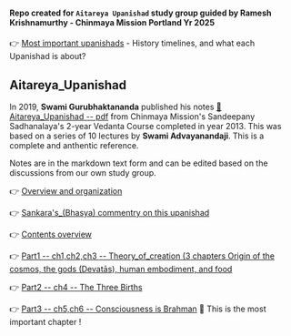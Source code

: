 #### Repo created for `Aitareya Upanishad` study group guided by Ramesh Krishnamurthy - Chinmaya Mission Portland Yr 2025


👉 [Most important upanishads](https://github.com/lgtkgtv/upanishads_vedanta_study/blob/main/about_upanishads.md)  - History timelines, and what each Upanishad is about?

## Aitareya_Upanishad

In 2019, **Swami Gurubhaktananda** published his notes [🎯 Aitareya_Upanishad -- pdf](https://chinfo.org/wp-content/uploads/2024/05/34_Aitareya_Upanishad-fced564c-5f2f-45c3-a707-9990f0e6fc3f.pdf) from Chinmaya Mission's Sandeepany Sadhanalaya's 2-year Vedanta Course completed in year 2013. This was based on a series of 10 lectures by **Swami Advayanandaji**. This is a complete and anthentic reference.  


Notes are in the markdown text form and can be edited based on the discussions from our own study group.      

👉 [Overview and organization](https://github.com/lgtkgtv/upanishads_vedanta_study/blob/main/Aitareya_Upanishad/1_Notes_from--Sw_Gurubhaktanandas--Sandeepanys_Vedanta_Course--2019.md)   

👉 [Sankara's_(Bhasya) commentry on this upanishad](https://github.com/lgtkgtv/upanishads_vedanta_study/blob/main/Aitareya_Upanishad/2_Sankara_Bhasya--from--Rameshji--reformatted.md)  

👉 [Contents overview](https://github.com/lgtkgtv/upanishads_vedanta_study/blob/main/Aitareya_Upanishad/Contents.md)  

👉 [Part1 -- ch1,ch2,ch3 -- Theory_of_creation (3 chapters Origin of the cosmos, the gods (Devatās), human embodiment, and food](https://github.com/lgtkgtv/upanishads_vedanta_study/blob/main/Aitareya_Upanishad/Part1--ch1_ch2_ch3--Theory_of_creation.md)

👉 [Part2 -- ch4 -- The Three Births](https://github.com/lgtkgtv/upanishads_vedanta_study/blob/main/Aitareya_Upanishad/Part2--ch4--The%20Three%20Births.md)

👉 [Part3 -- ch5,ch6 -- Consciousness is Brahman](https://github.com/lgtkgtv/upanishads_vedanta_study/blob/main/Aitareya_Upanishad/Part3--ch5_ch6--Consciousness%20is%20Brahman.md)  🎯 This is the most important chapter !   

